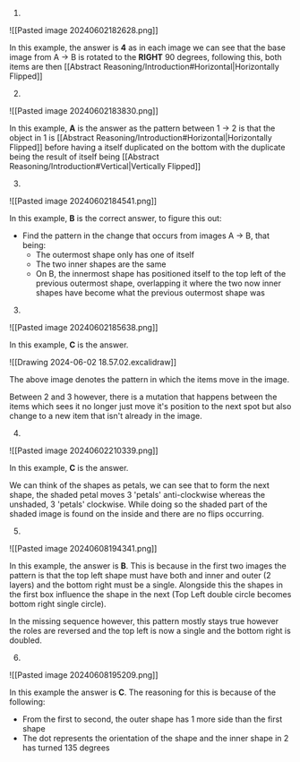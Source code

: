 1.

![[Pasted image 20240602182628.png]]

In this example, the answer is **4** as in each image we can see that the base image from A -> B is rotated to the **RIGHT** 90 degrees, following this, both items are then [[Abstract Reasoning/Introduction#Horizontal|Horizontally Flipped]]

2.

![[Pasted image 20240602183830.png]]

In this example, **A** is the answer as the pattern between 1 -> 2 is that the object in 1 is [[Abstract Reasoning/Introduction#Horizontal|Horizontally Flipped]] before having a itself duplicated on the bottom with the duplicate being the result of itself being [[Abstract Reasoning/Introduction#Vertical|Vertically Flipped]]

3.

![[Pasted image 20240602184541.png]]

In this example, **B** is the correct answer, to figure this out:

- Find the pattern in the change that occurs from images A -> B, that being:
	- The outermost shape only has one of itself
	- The two inner shapes are the same
	- On B, the innermost shape has positioned itself to the top left of the previous outermost shape, overlapping it where the two now inner shapes have become what the previous outermost shape was

3.

![[Pasted image 20240602185638.png]]

In this example, **C** is the answer.

![[Drawing 2024-06-02 18.57.02.excalidraw]]

The above image denotes the pattern in which the items move in the image.

Between 2 and 3 however, there is a mutation that happens between the items which sees it no longer just move it's position to the next spot but also change to a new item that isn't already in the image.

4.

![[Pasted image 20240602210339.png]]

In this example, **C** is the answer.

We can think of the shapes as petals, we can see that to form the next shape, the shaded petal moves 3 'petals' anti-clockwise whereas the unshaded, 3 'petals' clockwise. While doing so the shaded part of the shaded image is found on the inside and there are no flips occurring.

5.

![[Pasted image 20240608194341.png]]

In this example, the answer is **B**. This is because in the first two images the pattern is that the top left shape must have both and inner and outer (2 layers) and the bottom right must be a single. Alongside this the shapes in the first box influence the shape in the next (Top Left double circle becomes bottom right single circle). 

In the missing sequence however, this pattern mostly stays true however the roles are reversed and the top left is now a single and the bottom right is doubled.

6.

![[Pasted image 20240608195209.png]]

In this example the answer is **C**. The reasoning for this is because of the following:

- From the first to second, the outer shape has 1 more side than the first shape
- The dot represents the orientation of the shape and the inner shape in 2 has turned 135 degrees